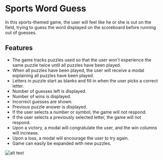 # Sports Word Guess 
In this sports-themed game, the user will feel like he or she is out on the field, trying to guess the word displayed on the scoreboard before running out of guesses.

## Features
  * The game tracks puzzles used so that the user won't experience the same puzzle twice until all puzzles have been played.
  * When all puzzles have been played, the user will receive a modal explaining all puzzles have been played.
  * Letters in puzzle start as blanks and fill in when the user picks a correct letter.
  * Number of guesses left is displayed.
  * Number of wins is displayed.
  * Incorrect guesses are shown.
  * Previous puzzle answer is displayed.
  * If the user selects a number or symbol, the game will not respond.
  * If the user selects a previously selected letter, the game will not respond.
  * Upon a victory, a modal will congratulate the user, and the win columns will increase.
  * Upon a loss, a modal will encourage the user to try again. 
  * Game can easily be expanded with new puzzles.

![alt text](https://github.com/edcourtney74/Word-Guess-Game/assets/images/Game_photo.png "Game play")

        
      
